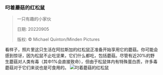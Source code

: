 ### 叼着蘑菇的红松鼠
> 一只有趣的小家伙> > 日期: 20220905> > 版权: © Michael Quinton/Minden Pictures
   
 看样子，照片里这只生活在阿拉斯加的红松鼠正准备开始享用它的蘑菇。你可能会感到惊讶，因为松鼠不止吃坚果，它们什么都吃，包括蘑菇。尽管有近20%的野生蘑菇对人类有毒（其中1%会直接致命），但由于松鼠体内有特殊蛋白质，许多毒蘑菇对于它们来说也是可食用的。
![叼着蘑菇的红松鼠](https://s.cn.bing.net/th?id=OHR.SquirrelMushroom_ZH-CN2854383605_1920x1080.jpg&rf=LaDigue_1920x1080.jpg)